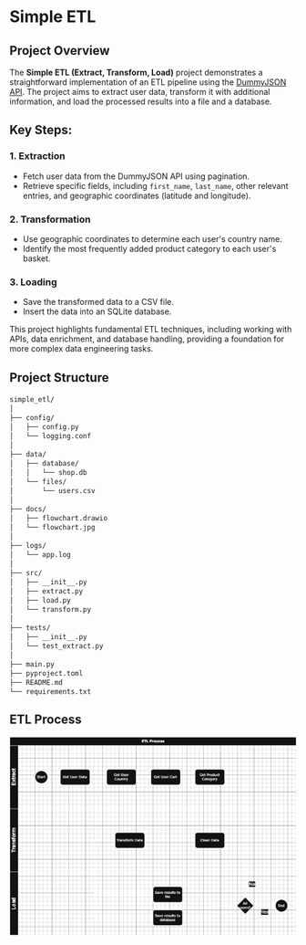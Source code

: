 # Simple ETL

## Project Overview

The **Simple ETL (Extract, Transform, Load)** project demonstrates a straightforward implementation of an ETL pipeline using the [DummyJSON API](https://dummyjson.com/). The project aims to extract user data, transform it with additional information, and load the processed results into a file and a database.

## Key Steps:

### 1. Extraction
- Fetch user data from the DummyJSON API using pagination.
- Retrieve specific fields, including `first_name`, `last_name`, other relevant entries, and geographic coordinates (latitude and longitude).

### 2. Transformation
- Use geographic coordinates to determine each user's country name.
- Identify the most frequently added product category to each user's basket.

### 3. Loading
- Save the transformed data to a CSV file.
- Insert the data into an SQLite database.

This project highlights fundamental ETL techniques, including working with APIs, data enrichment, and database handling, providing a foundation for more complex data engineering tasks.


## Project Structure
```plaintext
simple_etl/
│
├── config/
│   ├── config.py
│   └── logging.conf
│
├── data/
│   ├── database/
│   │   └── shop.db
│   └── files/
│       └── users.csv
│
├── docs/
│   ├── flowchart.drawio
│   └── flowchart.jpg
│
├── logs/
│   └── app.log
│
├── src/
│   ├── __init__.py
│   ├── extract.py
│   ├── load.py
│   └── transform.py
│
├── tests/              
│   ├── __init__.py       
│   └── test_extract.py
│
├── main.py
├── pyproject.toml
├── README.md
└── requirements.txt
```
## ETL Process
![screenshot](docs/flowchart.png)
